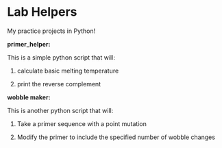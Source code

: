 Lab Helpers
=============

My practice projects in Python!

**primer_helper:**

This is a simple python script that will:

1. calculate basic melting temperature

2. print the reverse complement
	
**wobble maker:**

This is another python script that will:

1. Take a primer sequence with a point mutation

2. Modify the primer to include the specified number of wobble changes